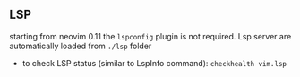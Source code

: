 ## LSP

starting from neovim 0.11 the `lspconfig` plugin is not required. Lsp server are automatically loaded
from `./lsp` folder
- to check LSP status (similar to LspInfo command): `checkhealth vim.lsp`
